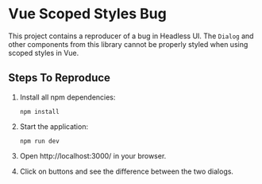 # Vue Scoped Styles Bug

This project contains a reproducer of a bug in Headless UI.
The `Dialog` and other components from this library cannot be properly styled when using scoped styles in Vue.

## Steps To Reproduce

1. Install all npm dependencies:

    ```
    npm install
    ```

2. Start the application:

    ```
    npm run dev
    ```

3. Open http://localhost:3000/ in your browser.
4. Click on buttons and see the difference between the two dialogs.

